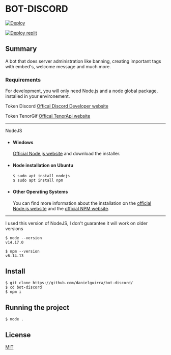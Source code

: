 # BOT-DISCORD

[![Deploy](https://www.herokucdn.com/deploy/button.svg)](https://heroku.com/deploy?template=https://github.com/danielguirra/bot-discord/)

[![Deploy replit](https://i.pinimg.com/originals/9d/6d/be/9d6dbe00f60b0449344024bc57e3e3b8.png)](https://github.com/danielguirra/bot-discord)

## Summary

A bot that does server administration like banning, creating important tags with embed's, welcome message and much more.

### Requirements

For development, you will only need Node.js and a node global package, installed in your environement.

Token Discord [Offical Discord Developer website](https://discord.com/developers)

Token TenorGif [Offical TenorApi website](https://tenor.com/gifapi)

---

NodeJS

- #### Windows

  [Official Node.js website](https://nodejs.org/) and download the installer.

- #### Node installation on Ubuntu

      $ sudo apt install nodejs
      $ sudo apt install npm

- #### Other Operating Systems
  You can find more information about the installation on the [official Node.js website](https://nodejs.org/) and the [official NPM website](https://npmjs.org/).

---

I used this version of NodeJS, I don't guarantee it will work on older versions

    $ node --version
    v14.17.0

    $ npm --version
    v6.14.13

## Install

    $ git clone https://github.com/danielguirra/bot-discord/
    $ cd bot-discord
    $ npm i

## Running the project

    $ node .

## License

[MIT](https://choosealicense.com/licenses/mit/)
